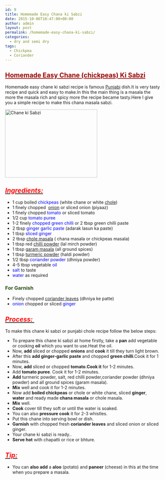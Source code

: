 ```yaml
---
id: 9
title: Homemade Easy Chana ki Sabzi
date: 2015-10-06T10:47:00+00:00
author: admin
layout: post
permalink: /homemade-easy-chana-ki-sabzi/
categories:
  - dry and semi dry
tags:
  - Chickpea
  - Coriander
---
```


## <span style="color: #990000; text-decoration: underline;">**Homemade Easy Chane (chickpeas) Ki Sabzi**</span>

Homemade easy chane ki sabzi recipe is famous [Punjabi](http://en.wikipedia.org/wiki/Punjabi_cuisine "Punjabi cuisine") dish.It is very tasty recipe and quick and easy to make.In this the main thing is a masala the more the masala rich and spicy more the recipe became tasty.Here I give you a simple recipe to make this chana masala sabzi.

<a href="{{site.url}}/wp-content/uploads/2017/03/Chane-ki-Sabzi.jpg"><img class="aligncenter size-medium wp-image-29" src="{{site.url}}/wp-content/uploads/2017/03/Chane-ki-Sabzi-300x222.jpg" alt="Chane ki Sabzi" width="300" height="222" /></a>

## _<u><span style="color: red;">Ingredients:</span></u>_

*   1 cup boiled <span style="color: blue;">chickpeas</span> (white chane or white [chole](http://en.wikipedia.org/wiki/Chole_bhature "Chole bhature"))
*   1 finely chopped  [onion](http://en.wikipedia.org/wiki/Onion "Onion") or sliced onion (piyaaz)
*   1 finely chopped <span style="color: blue;">tomato</span> or sliced tomato
*   1/2 cup <span style="color: blue;">tomato puree</span>
*   1-2 finely <span style="color: blue;">chopped green chilli</span> or 2 tbsp green chilli paste
*   2 tbsp <span style="color: blue;">ginger garlic paste</span> (adarak lasun ka paste)
*   1 tbsp <span style="color: blue;">sliced ginger</span>
*   2 tbsp [chole masala](http://en.wikipedia.org/wiki/Chana_masala "Chana masala") ( chana masala or chickpeas masala)
*   1 tbsp red [chilli powder](http://en.wikipedia.org/wiki/Chili_powder "Chili powder") (lal mirch powder)
*   1 tbsp [garam masala](http://en.wikipedia.org/wiki/Garam_masala "Garam masala") (all ground spices)
*   1 tbsp [turmeric powder](http://en.wikipedia.org/wiki/Turmeric "Turmeric") (haldi powder)
*   1/2 tbsp <span style="color: blue;">coriander powder</span> (dhniya powder)
*   4-5 tbsp vegetable <span style="color: blue;">oil</span>
*   <span style="color: blue;">salt</span> to taste
*   <span style="color: blue;">water</span> as required

### <span style="color: #274e13;">For Garnish</span>

*   Finely chopped [coriander leaves](http://en.wikipedia.org/wiki/Coriander "Coriander") (dhniya ke patte)
*   <span style="color: blue;">onion</span> chopped or sliced <span style="color: blue;">ginger</span>

## _<u><span style="color: red;">Process: </span></u>_

To make this chane ki sabzi or punjabi chole recipe follow the below steps:

*   To prepare this chane ki sabzi at home firstly, take a **pan** add vegetable or cooking **oil** which you want to use.Heat the oil.
*   Now, **add** sliced or chopped **onions** and **cook** it till they turn light brown.
*   After this **add ginger-garlic paste** and chopped **green chilli**.Cook it for 1 minutes.
*   Now, **add** sliced or chopped **tomato**.**Cook it** for 1-2 minutes.
*   Add **tomato puree**. Cook it for 1-2 minutes.
*   **Add** turmeric powder, salt, red chilli powder,coriander powder (dhniya powder) and all ground spices (garam masala).
*   **Mix** well and cook it for 1-2 minutes.
*   Now add **boiled chickpeas** or chole or white chane, sliced **ginger**, **water** and ready made **chana masala** or chole masala.
*   **Mix** well.
*   **Cook** cover till they soft or until the water is soaked.
*   You can also **pressure cook** it for 2-3 whistles.
*   Put this chane into serving bowl or dish.
*   **Garnish** with chopped fresh **coriander leaves** and sliced onion or sliced ginger.
*   Your chane ki sabzi is ready..
*   **Serve hot** with chapatti or rice or bhture.

## **_<u><span style="color: red;">Tip:</span></u>_**

*   You can **also add** a **aloo** (potato) and **paneer** (cheese) in this at the time when you prepare a masala.
